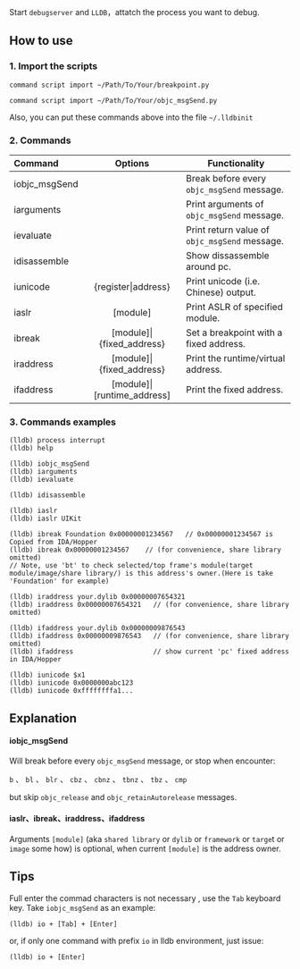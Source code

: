 

Start `debugserver` and `LLDB`，attatch the process you want to debug.

## How to use

### 1. Import the scripts

`command script import ~/Path/To/Your/breakpoint.py`

`command script import ~/Path/To/Your/objc_msgSend.py`

Also, you can put these commands above into the file `~/.lldbinit` 

### 2. Commands

Command       | Options  | Functionality
:------------ | :------: | ----
iobjc_msgSend |          | Break before every `objc_msgSend` message.
iarguments    |          | Print arguments of `objc_msgSend` message.
ievaluate     |          | Print return value of `objc_msgSend` message.
idisassemble  |          | Show dissassemble around pc.
iunicode      | {register\|address} | Print unicode (i.e. Chinese) output.
iaslr  		  | [module] | Print ASLR of specified module.
ibreak  	  | [module]\|{fixed_address} | Set a breakpoint with a fixed address.
iraddress     | [module]\|{fixed_address} | Print the runtime/virtual address.
ifaddress  |  [module]\|[runtime_address] | Print the fixed address.

### 3. Commands examples

```
(lldb) process interrupt
(lldb) help

(lldb) iobjc_msgSend
(lldb) iarguments
(lldb) ievaluate

(lldb) idisassemble

(lldb) iaslr
(lldb) iaslr UIKit

(lldb) ibreak Foundation 0x00000001234567   // 0x00000001234567 is Copied from IDA/Hopper
(lldb) ibreak 0x00000001234567	  // (for convenience, share library omitted)
// Note, use 'bt' to check selected/top frame's module(target module/image/share library/) is this address's owner.(Here is take 'Foundation' for example)

(lldb) iraddress your.dylib 0x00000007654321 
(lldb) iraddress 0x00000007654321	// (for convenience, share library omitted)

(lldb) ifaddress your.dylib 0x00000009876543
(lldb) ifaddress 0x00000009876543	// (for convenience, share library omitted)
(lldb) ifaddress 					// show current 'pc' fixed address in IDA/Hopper

(lldb) iunicode $x1
(lldb) iunicode 0x0000000abc123
(lldb) iunicode 0xffffffffa1...
```


## Explanation

#### iobjc_msgSend
Will break before every `objc_msgSend` message, or stop when encounter:

`b` 、 `bl` 、 `blr` 、 `cbz` 、 `cbnz` 、 `tbnz` 、 `tbz` 、 `cmp`

but skip `objc_release` and `objc_retainAutorelease` messages.

#### iaslr、ibreak、iraddress、ifaddress
Arguments `[module]` (aka `shared library` or `dylib` or `framework` or `targe`t or `image` some how) is optional, when current `[module]` is the address owner. 



## Tips

Full enter the commad characters is not necessary , use the `Tab` keyboard key. Take `iobjc_msgSend` as an example:

`(lldb) io + [Tab] + [Enter]`

or, if only one command with prefix `io` in lldb environment, just issue:

`(lldb) io + [Enter]`